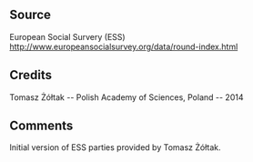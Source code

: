 ## Source

European Social Survery (ESS)
http://www.europeansocialsurvey.org/data/round-index.html

## Credits

Tomasz Żółtak -- Polish Academy of Sciences, Poland -- 2014

## Comments

Initial version of ESS parties provided by Tomasz Żółtak.
